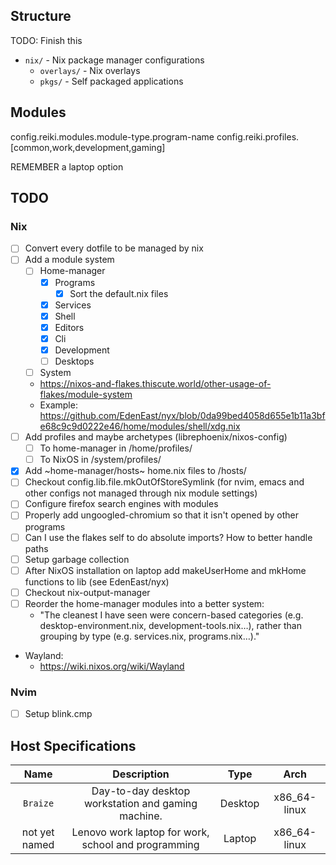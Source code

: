 
## Structure

TODO: Finish this
- `nix/` - Nix package manager configurations
  - `overlays/` - Nix overlays
  - `pkgs/` - Self packaged applications

## Modules
config.reiki.modules.module-type.program-name
config.reiki.profiles.[common,work,development,gaming]

REMEMBER a laptop option

## TODO

### Nix
- [ ] Convert every dotfile to be managed by nix
- [ ] Add a module system
    - [ ] Home-manager
        - [X] Programs
            - [X] Sort the default.nix files
        - [X] Services
        - [X] Shell
        - [X] Editors
        - [X] Cli
        - [X] Development
        - [ ] Desktops
    - [ ] System
    - https://nixos-and-flakes.thiscute.world/other-usage-of-flakes/module-system
    - Example: https://github.com/EdenEast/nyx/blob/0da99bed4058d655e1b11a3bfe68c9c9d0222e46/home/modules/shell/xdg.nix
- [ ] Add profiles and maybe archetypes (librephoenix/nixos-config)
    - [ ] To home-manager in /home/profiles/
    - [ ] To NixOS in /system/profiles/
- [X] Add ~home-manager/hosts~ home.nix files to /hosts/
- [ ] Checkout config.lib.file.mkOutOfStoreSymlink (for nvim, emacs and other configs not managed through nix module settings)
- [ ] Configure firefox search engines with modules
- [ ] Properly add ungoogled-chromium so that it isn't opened by other programs
- [ ] Can I use the flakes self to do absolute imports? How to better handle paths
- [ ] Setup garbage collection
- [ ] After NixOS installation on laptop add makeUserHome and mkHome functions to lib (see EdenEast/nyx)
- [ ] Checkout nix-output-manager
- [ ] Reorder the home-manager modules into a better system:
    - "The cleanest I have seen were concern-based categories (e.g. desktop-environment.nix, development-tools.nix…), rather than grouping by type (e.g. services.nix, programs.nix…)."
- Wayland:
    - https://wiki.nixos.org/wiki/Wayland
### Nvim
- [ ] Setup blink.cmp

## Host Specifications
| Name          | Description                                         |  Type   |     Arch      |
| :-----------: | :-------------------------------------------------: | :-----: | :-----------: |
| `Braize`      | Day-to-day desktop workstation and gaming machine.  | Desktop | x86_64-linux  |
| not yet named | Lenovo work laptop for work, school and programming | Laptop  | x86_64-linux  |

